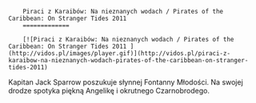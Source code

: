 
        Piraci z Karaibów: Na nieznanych wodach / Pirates of the Caribbean: On Stranger Tides 2011 
        =============
        
        [![Piraci z Karaibów: Na nieznanych wodach / Pirates of the Caribbean: On Stranger Tides 2011 ](http://vidos.pl/images/player.gif)](http://vidos.pl/piraci-z-karaibow-na-nieznanych-wodach-pirates-of-the-caribbean-on-stranger-tides-2011)
        
        
 Kapitan Jack Sparrow poszukuje słynnej Fontanny Młodości. Na swojej drodze spotyka piękną Angelikę i okrutnego Czarnobrodego.
    